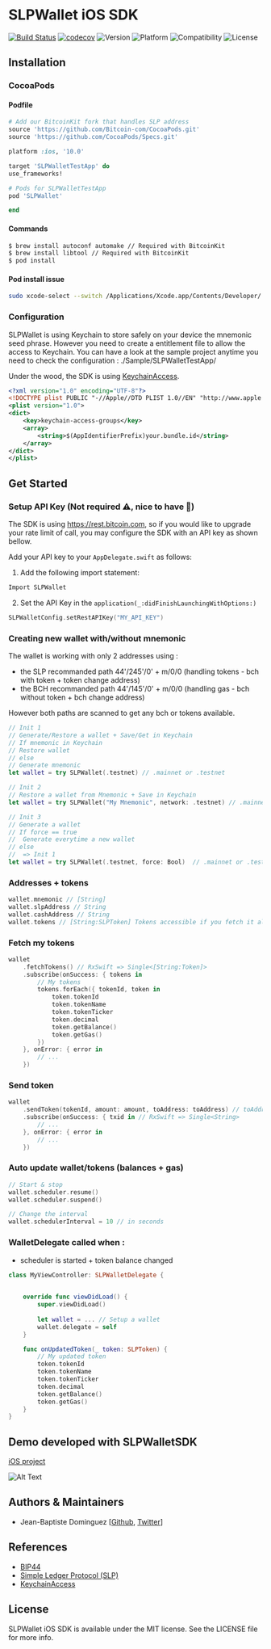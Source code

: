 # SLPWallet iOS SDK

[![Build Status](https://travis-ci.com/bitcoin-portal/slp-wallet-sdk-ios.svg?token=PAo6Ye6VXq8pszqjtpHk&branch=master)](https://travis-ci.com/bitcoin-portal/slp-wallet-sdk-ios) 
[![codecov](https://codecov.io/gh/bitcoin-portal/slp-wallet-sdk-ios/branch/master/graph/badge.svg?token=FRvZH4tttT)](https://codecov.io/gh/bitcoin-portal/slp-wallet-sdk-ios)
![Version](https://img.shields.io/badge/version-v0.1.1-blue.svg)
![Platform](https://img.shields.io/badge/platform-ios-lightgrey.svg) 
![Compatibility](https://img.shields.io/badge/Swift-4.0-orange.svg) 
![License](https://img.shields.io/badge/License-MIT-black.svg) 

## Installation

### CocoaPods

#### Podfile

```ruby
# Add our BitcoinKit fork that handles SLP address
source 'https://github.com/Bitcoin-com/CocoaPods.git'
source 'https://github.com/CocoaPods/Specs.git'

platform :ios, '10.0'

target 'SLPWalletTestApp' do
use_frameworks!

# Pods for SLPWalletTestApp
pod 'SLPWallet'

end
```
#### Commands

```bash
$ brew install autoconf automake // Required with BitcoinKit
$ brew install libtool // Required with BitcoinKit
$ pod install
```

#### Pod install issue

```bash 
sudo xcode-select --switch /Applications/Xcode.app/Contents/Developer/
```

### Configuration

SLPWallet is using Keychain to store safely on your device the mnemonic seed phrase. However you need to create a entitlement file to allow the access to Keychain. You can have a look at the sample project anytime you need to check the configuration : ./Sample/SLPWalletTestApp/

Under the wood, the SDK is using [KeychainAccess](https://github.com/kishikawakatsumi/KeychainAccess).

```xml
<?xml version="1.0" encoding="UTF-8"?>
<!DOCTYPE plist PUBLIC "-//Apple//DTD PLIST 1.0//EN" "http://www.apple.com/DTDs/PropertyList-1.0.dtd">
<plist version="1.0">
<dict>
	<key>keychain-access-groups</key>
	<array>
		<string>$(AppIdentifierPrefix)your.bundle.id</string>
	</array>
</dict>
</plist>
```

## Get Started

### Setup API Key (Not required :warning:, nice to have :dash:)

The SDK is using https://rest.bitcoin.com, so if you would like to upgrade your rate limit of call, you may configure the SDK with an API key as shown bellow.

Add your API key to your ```AppDelegate.swift``` as follows:

1. Add the following import statement:

```Swift
Import SLPWallet
```

2. Set the API Key in the ```application(_:didFinishLaunchingWithOptions:)```

```Swift
SLPWalletConfig.setRestAPIKey("MY_API_KEY")
```

### Creating new wallet with/without mnemonic

The wallet is working with only 2 addresses using :
- the SLP recommanded path 44'/245'/0' + m/0/0 (handling tokens - bch with token + token change address)
- the BCH recommanded path 44'/145'/0' + m/0/0 (handling gas - bch without token + bch change address)

However both paths are scanned to get any bch or tokens available.

```swift
// Init 1
// Generate/Restore a wallet + Save/Get in Keychain
// If mnemonic in Keychain
// Restore wallet
// else 
// Generate mnemonic
let wallet = try SLPWallet(.testnet) // .mainnet or .testnet

// Init 2
// Restore a wallet from Mnemonic + Save in Keychain
let wallet = try SLPWallet("My Mnemonic", network: .testnet) // .mainnet or .testnet

// Init 3
// Generate a wallet
// If force == true 
//  Generate everytime a new wallet
// else 
//  => Init 1
let wallet = try SLPWallet(.testnet, force: Bool)  // .mainnet or .testnet
```

### Addresses + tokens

```swift
wallet.mnemonic // [String]
wallet.slpAddress // String
wallet.cashAddress // String
wallet.tokens // [String:SLPToken] Tokens accessible if you fetch it already once or you started the scheduler
```
### Fetch my tokens

```swift
wallet
    .fetchTokens() // RxSwift => Single<[String:Token]>
    .subscribe(onSuccess: { tokens in
        // My tokens
        tokens.forEach({ tokenId, token in
            token.tokenId
            token.tokenName
            token.tokenTicker
            token.decimal
            token.getBalance()
            token.getGas()
        })
    }, onError: { error in
        // ...
    })
```
### Send token

```swift
wallet
    .sendToken(tokenId, amount: amount, toAddress: toAddress) // toAddress can be a slp / cash address or legacy
    .subscribe(onSuccess: { txid in // RxSwift => Single<String>
        // ...
    }, onError: { error in
        // ...
    })
```
### Auto update wallet/tokens (balances + gas)

```swift
// Start & stop
wallet.scheduler.resume()
wallet.scheduler.suspend()

// Change the interval
wallet.schedulerInterval = 10 // in seconds
```
### WalletDelegate called when :
+ scheduler is started + token balance changed

```swift
class MyViewController: SLPWalletDelegate {

    
    override func viewDidLoad() {
        super.viewDidLoad()
        
        let wallet = ... // Setup a wallet
        wallet.delegate = self
    }

    func onUpdatedToken(_ token: SLPToken) {
        // My updated token
        token.tokenId
        token.tokenName
        token.tokenTicker
        token.decimal
        token.getBalance()
        token.getGas()
    }
}
```

## Demo developed with SLPWalletSDK

[iOS project](Sample/SLPWalletDemo/)

![Alt Text](Sample/SLPWalletDemo/demo-app.gif)

## Authors & Maintainers
- Jean-Baptiste Dominguez [[Github](https://github.com/jbdtky), [Twitter](https://twitter.com/jbdtky)]

## References
- [BIP44](https://github.com/bitcoin/bips/blob/master/bip-0044.mediawiki)
- [Simple Ledger Protocol (SLP)](https://github.com/simpleledger/slp-specifications/blob/master/slp-token-type-1.md)
- [KeychainAccess](https://github.com/kishikawakatsumi/KeychainAccess)

## License

SLPWallet iOS SDK is available under the MIT license. See the LICENSE file for more info.
